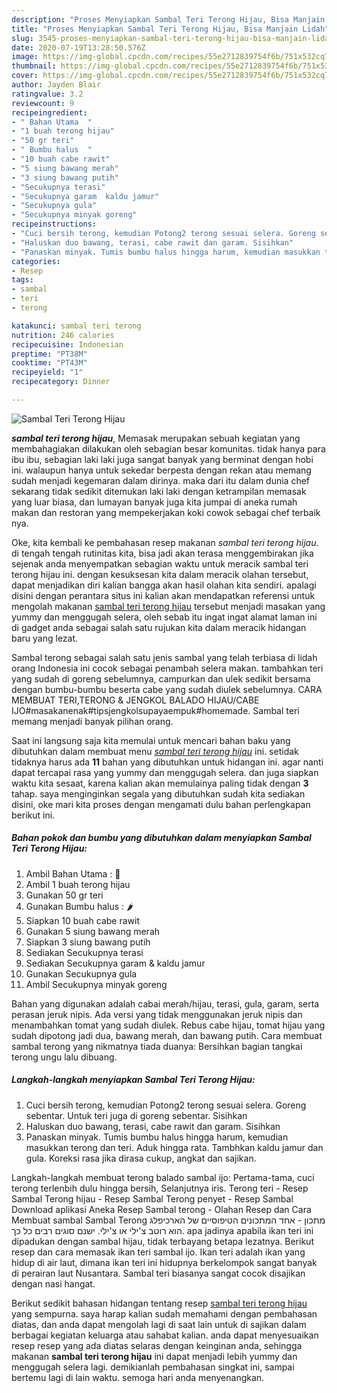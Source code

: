 ```yaml
---
description: "Proses Menyiapkan Sambal Teri Terong Hijau, Bisa Manjain Lidah"
title: "Proses Menyiapkan Sambal Teri Terong Hijau, Bisa Manjain Lidah"
slug: 3545-proses-menyiapkan-sambal-teri-terong-hijau-bisa-manjain-lidah
date: 2020-07-19T13:28:50.576Z
image: https://img-global.cpcdn.com/recipes/55e2712839754f6b/751x532cq70/sambal-teri-terong-hijau-foto-resep-utama.jpg
thumbnail: https://img-global.cpcdn.com/recipes/55e2712839754f6b/751x532cq70/sambal-teri-terong-hijau-foto-resep-utama.jpg
cover: https://img-global.cpcdn.com/recipes/55e2712839754f6b/751x532cq70/sambal-teri-terong-hijau-foto-resep-utama.jpg
author: Jayden Blair
ratingvalue: 3.2
reviewcount: 9
recipeingredient:
- " Bahan Utama  "
- "1 buah terong hijau"
- "50 gr teri"
- " Bumbu halus  "
- "10 buah cabe rawit"
- "5 siung bawang merah"
- "3 siung bawang putih"
- "Secukupnya terasi"
- "Secukupnya garam  kaldu jamur"
- "Secukupnya gula"
- "Secukupnya minyak goreng"
recipeinstructions:
- "Cuci bersih terong, kemudian Potong2 terong sesuai selera. Goreng sebentar. Untuk teri juga di goreng sebentar. Sisihkan"
- "Haluskan duo bawang, terasi, cabe rawit dan garam. Sisihkan"
- "Panaskan minyak. Tumis bumbu halus hingga harum, kemudian masukkan terong dan teri. Aduk hingga rata. Tambhkan kaldu jamur dan gula. Koreksi rasa jika dirasa cukup, angkat dan sajikan."
categories:
- Resep
tags:
- sambal
- teri
- terong

katakunci: sambal teri terong 
nutrition: 246 calories
recipecuisine: Indonesian
preptime: "PT38M"
cooktime: "PT43M"
recipeyield: "1"
recipecategory: Dinner

---
```



![Sambal Teri Terong Hijau](https://img-global.cpcdn.com/recipes/55e2712839754f6b/751x532cq70/sambal-teri-terong-hijau-foto-resep-utama.jpg)

<b><i>sambal teri terong hijau</i></b>, Memasak merupakan sebuah kegiatan yang membahagiakan dilakukan oleh sebagian besar komunitas. tidak hanya para ibu ibu, sebagian laki laki juga sangat banyak yang berminat dengan hobi ini. walaupun hanya untuk sekedar berpesta dengan rekan atau memang sudah menjadi kegemaran dalam dirinya. maka dari itu dalam dunia chef sekarang tidak sedikit ditemukan laki laki dengan ketrampilan memasak yang luar biasa, dan lumayan banyak juga kita jumpai di aneka rumah makan dan restoran yang mempekerjakan koki cowok sebagai chef terbaik nya.

Oke, kita kembali ke pembahasan resep makanan <i>sambal teri terong hijau</i>. di tengah tengah rutinitas kita, bisa jadi akan terasa menggembirakan jika sejenak anda menyempatkan sebagian waktu untuk meracik sambal teri terong hijau ini. dengan kesuksesan kita dalam meracik olahan tersebut, dapat menjadikan diri kalian bangga akan hasil olahan kita sendiri. apalagi disini dengan perantara situs ini kalian akan mendapatkan referensi untuk mengolah makanan <u>sambal teri terong hijau</u> tersebut menjadi masakan yang yummy dan menggugah selera, oleh sebab itu ingat ingat alamat laman ini di gadget anda sebagai salah satu rujukan kita dalam meracik hidangan baru yang lezat.

Sambal terong sebagai salah satu jenis sambal yang telah terbiasa di lidah orang Indonesia ini cocok sebagai penambah selera makan. tambahkan teri yang sudah di goreng sebelumnya, campurkan dan ulek sedikit bersama dengan bumbu-bumbu beserta cabe yang sudah diulek sebelumnya. CARA MEMBUAT TERI,TERONG &amp; JENGKOL BALADO HIJAU/CABE IJO#masakanenak#tipsjengkolsupayaempuk#homemade. Sambal teri memang menjadi banyak pilihan orang.


Saat ini langsung saja kita memulai untuk mencari bahan baku yang dibutuhkan dalam membuat menu <u><i>sambal teri terong hijau</i></u> ini. setidak tidaknya harus ada <b>11</b> bahan yang dibutuhkan untuk hidangan ini. agar nanti dapat tercapai rasa yang yummy dan menggugah selera. dan juga siapkan waktu kita sesaat, karena kalian akan memulainya paling tidak dengan <b>3</b> tahap. saya menginginkan segala yang dibutuhkan sudah kita sediakan disini, oke mari kita proses dengan mengamati dulu bahan perlengkapan berikut ini.

<!--inarticleads1-->

##### Bahan pokok dan bumbu yang dibutuhkan dalam menyiapkan Sambal Teri Terong Hijau:

1. Ambil  Bahan Utama : 🍆
1. Ambil 1 buah terong hijau
1. Gunakan 50 gr teri
1. Gunakan  Bumbu halus : 🌶
1. Siapkan 10 buah cabe rawit
1. Gunakan 5 siung bawang merah
1. Siapkan 3 siung bawang putih
1. Sediakan Secukupnya terasi
1. Sediakan Secukupnya garam &amp; kaldu jamur
1. Gunakan Secukupnya gula
1. Ambil Secukupnya minyak goreng


Bahan yang digunakan adalah cabai merah/hijau, terasi, gula, garam, serta perasan jeruk nipis. Ada versi yang tidak menggunakan jeruk nipis dan menambahkan tomat yang sudah diulek. Rebus cabe hijau, tomat hijau yang sudah dipotong jadi dua, bawang merah, dan bawang putih. Cara membuat sambal terong yang nikmatnya tiada duanya: Bersihkan bagian tangkai terong ungu lalu dibuang. 

<!--inarticleads2-->

##### Langkah-langkah menyiapkan Sambal Teri Terong Hijau:

1. Cuci bersih terong, kemudian Potong2 terong sesuai selera. Goreng sebentar. Untuk teri juga di goreng sebentar. Sisihkan
1. Haluskan duo bawang, terasi, cabe rawit dan garam. Sisihkan
1. Panaskan minyak. Tumis bumbu halus hingga harum, kemudian masukkan terong dan teri. Aduk hingga rata. Tambhkan kaldu jamur dan gula. Koreksi rasa jika dirasa cukup, angkat dan sajikan.


Langkah-langkah membuat terong balado sambal ijo: Pertama-tama, cuci terong terlenbih dulu hingga bersih, Selanjutnya iris. Terong teri - Resep Sambal Terong hijau - Resep Sambal Terong penyet - Resep Sambal Download aplikasi Aneka Resep Sambal terong - Olahan Resep dan Cara Membuat sambal Sambal Terong מתכון - אחד המתכונים הטיפוסיים של הארכיפלג הוא רוטב צ&#39;ילי או צ&#39;ילי. ישנם סוגים רבים כל כך. apa jadinya apabila ikan teri ini dipadukan dengan sambal hijau, tidak terbayang betapa lezatnya. Berikut resep dan cara memasak ikan teri sambal ijo. Ikan teri adalah ikan yang hidup di air laut, dimana ikan teri ini hidupnya berkelompok sangat banyak di perairan laut Nusantara. Sambal teri biasanya sangat cocok disajikan dengan nasi hangat. 

Berikut sedikit bahasan hidangan tentang resep <u>sambal teri terong hijau</u> yang sempurna. saya harap kalian sudah memahami dengan pembahasan diatas, dan anda dapat mengolah lagi di saat lain untuk di sajikan dalam berbagai kegiatan keluarga atau sahabat kalian. anda dapat menyesuaikan resep resep yang ada diatas selaras dengan keinginan anda, sehingga makanan <b>sambal teri terong hijau</b> ini dapat menjadi lebih yummy dan menggugah selera lagi. demikianlah pembahasan singkat ini, sampai bertemu lagi di lain waktu. semoga hari anda menyenangkan.
